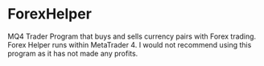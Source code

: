 # ForexHelper
MQ4 Trader Program that buys and sells currency pairs with Forex trading. Forex Helper runs within MetaTrader 4. 
I would not recommend using this program as it has not made any profits.

